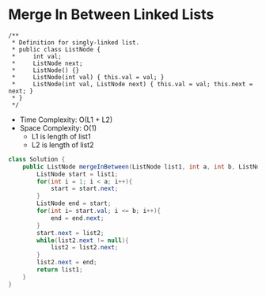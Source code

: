 # Merge In Between Linked Lists

```
/**
 * Definition for singly-linked list.
 * public class ListNode {
 *     int val;
 *     ListNode next;
 *     ListNode() {}
 *     ListNode(int val) { this.val = val; }
 *     ListNode(int val, ListNode next) { this.val = val; this.next = next; }
 * }
 */
```

- Time Complexity: O(L1 + L2)
- Space Complexity: O(1)
  - L1 is length of list1
  - L2 is length of list2

```java
class Solution {
    public ListNode mergeInBetween(ListNode list1, int a, int b, ListNode list2) {
        ListNode start = list1;
        for(int i = 1; i < a; i++){
            start = start.next;
        }
        ListNode end = start;
        for(int i= start.val; i <= b; i++){
            end = end.next;
        }
        start.next = list2;
        while(list2.next != null){
            list2 = list2.next;
        }
        list2.next = end;
        return list1;
    }
}
```
